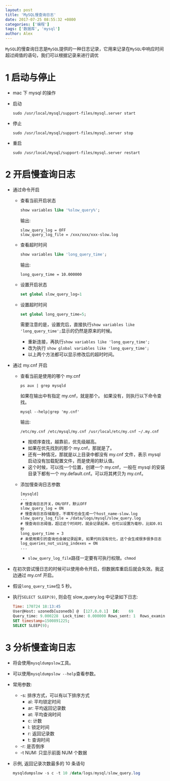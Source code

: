 ```yaml
---
layout: post
title: 'MySQL慢查询日志'
date: 2017-07-25 08:55:32 +0800
categories: ['编程']
tags: ['数据库', 'mysql']
author: Alex
---
```


`MySQL`的慢查询日志是`MySQL`提供的一种日志记录，它用来记录在`MySQL`中响应时间超过阀值的语句，我们可以根据记录来进行调优

# 1 启动与停止

- mac 下 mysql 的操作
- 启动

  ```
  sudo /usr/local/mysql/support-files/mysql.server start
  ```

- 停止

  ```
  sudo /usr/local/mysql/support-files/mysql.server stop
  ```

- 重启

  ```
  sudo /usr/local/mysql/support-files/mysql.server restart
  ```

# 2 开启慢查询日志

- 通过命令开启

  - 查看当前开启状态

    ```sql
    show variables like '%slow_query%';
    ```

    输出:

    ```
    slow_query_log = OFF
    slow_query_log_file = /xxx/xxx/xxx-slow.log
    ```

  - 查看超时时间

    ```sql
    show variables like 'long_query_time';
    ```

    输出:

    ```
    long_query_time = 10.000000
    ```

  - 设置开启状态

    ```sql
    set global slow_query_log=1
    ```

  - 设置超时时间

    ```sql
    set global long_query_time=5;
    ```

    需要注意的是，设置完后，直接执行`show variables like 'long_query_time';`显示的仍然是原来的时候。

    - 重新连接，再执行`show variables like 'long_query_time';`
    - 改为执行 `show global variables like 'long_query_time';`
    - 以上两个方法都可以显示修改后的超时时间。

- 通过 my.cnf 开启

  - 查看当前是使用的哪个 my.cnf

    ```
    ps aux | grep mysqld
    ```

    如果在输出中有指定 my.cnf，就是那个。
    如果没有，则执行以下命令查找。

    ```
    mysql --help|grep 'my.cnf'
    ```

    输出:

    ```
    /etc/my.cnf /etc/mysql/my.cnf /usr/local/etc/my.cnf ~/.my.cnf
    ```

    - 按顺序查找，越靠前，优先级越高。
    - 如果在优先找到的那个 my.cnf，那就是了。
    - 还有一种情况，那就是以上目录中都没有 my.cnf 文件，表示 mysql 启动没有加载配置文件，而是使用的默认值。
    - 这个时候，可以找一个位置，创建一个 my.cnf，一般在 mysql 的安装目录下都有一个 my.default.cnf。可以将其拷贝为 my.cnf。

  - 添加慢查询日志参数

    ```
    [mysqld]
    ...
    # 慢查询日志开关，ON/OFF，默认OFF
    slow_query_log = ON
    # 慢查询日志存储路径，不填写也会生成一个host_name-slow.log
    slow_query_log_file = /data/logs/mysql/slow_query.log
    # 慢查询日志阈值，超过这个时间时，就会记录起来。也可以设置为毫秒，比如0.01秒
    long_query_time = 3
    # 未使用索引的查询也会被记录起来, 如果代码没有优化，这个会生成很多很多日志
    log_queries_not_using_indexes = ON
    ...
    ```

    - `slow_query_log_file`路径一定要有可执行权限。`chmod`

- 在初次尝试慢日志的时候可以使用命令开启，但数据库重启后就会失效。我这边通过 my.cnf 开启。
- 假设`long_query_time`位 5 秒。
- 执行`SELECT SLEEP(9)`, 则会在 slow_query.log 中记录如下日志:

  ```sql
  Time: 170724 18:13:45
  User@Host: uzonedb[uzonedb] @  [127.0.0.1]  Id:    69
  Query_time: 9.000228  Lock_time: 0.000000 Rows_sent: 1  Rows_examined: 0
  SET timestamp=1500891225;
  SELECT SLEEP(9);
  ```

# 3 分析慢查询日志

- 将会使用`mysqldumpslow`工具。
- 可以使用`mysqldumpslow --help`查看参数。
- 常用参数:
  - -s: 排序方式，可以有以下排序方式
    - al: 平均锁定时间
    - ar: 平均返回记录数
    - at: 平均查询时间
    - c: 计数
    - l: 锁定时间
    - r: 返回记录数
    - t: 查询时间
  - -r: 是否倒序
  - -t NUM: 只显示前面 NUM 个数据
- 示例, 返回记录次数最多的 10 条语句

  ```sql
  mysqldumpslow -s c -t 10 /data/logs/mysql/slow_query.log
  ```
